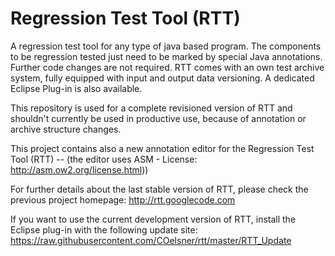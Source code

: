 Regression Test Tool (RTT)
=============================

A regression test tool for any type of java based program. The components to be regression tested just need to be marked by special Java annotations. Further code changes are not required. RTT comes with an own test archive system, fully equipped with input and output data versioning. A dedicated Eclipse Plug-in is also available.

This repository is used for a complete revisioned version of RTT and shouldn't currently be used in productive use, because of  annotation or archive structure changes.

This project contains also a new annotation editor for the Regression Test Tool (RTT) -- (the editor uses ASM - License: http://asm.ow2.org/license.html))

For further details about the last stable version of RTT, please check the previous project homepage: http://rtt.googlecode.com

If you want to use the current development version of RTT, install the Eclipse plug-in with the following update site:
https://raw.githubusercontent.com/COelsner/rtt/master/RTT_Update
